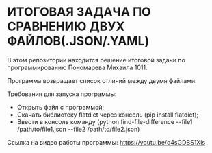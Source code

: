 # ИТОГОВАЯ ЗАДАЧА ПО СРАВНЕНИЮ ДВУХ ФАЙЛОВ(.JSON/.YAML)
В этом репозитории находится решение итоговой задачи по программированию Пономарева Михаила 1011. 

Программа возвращает список отличий между двумя файлами.

Требования для запуска программы:
  - Открыть файл с программой;
  - Скачать библиотеку flatdict через консоль (pip install flatdict);
  - Ввести в консоль команду (python find-file-difference --file1 /path/to/file1.json --file2 /path/to/file2.json)

Ссылка на видео работы программы:
https://youtu.be/o4sGDBS1Xis
